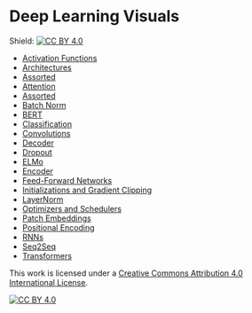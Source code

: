 # Deep Learning Visuals

Shield: [![CC BY 4.0][cc-by-shield]][cc-by]

- [Activation Functions](https://dvgodoy.github.io/dl-visuals/Activation+Functions/index.md)
- [Architectures](https://dvgodoy.github.io/dl-visuals/Architectures/index.md)
- [Assorted](https://dvgodoy.github.io/dl-visuals/Assorted/index.md)
- [Attention](https://dvgodoy.github.io/dl-visuals/Attention/index.md)
- [Assorted](https://dvgodoy.github.io/dl-visuals/Assorted/index.md)
- [Batch Norm](https://dvgodoy.github.io/dl-visuals/BatchNorm/index.md)
- [BERT](https://dvgodoy.github.io/dl-visuals/BERT/index.md)
- [Classification](https://dvgodoy.github.io/dl-visuals/Classification/index.md)
- [Convolutions](https://dvgodoy.github.io/dl-visuals/Convolutions/index.md)
- [Decoder](https://dvgodoy.github.io/dl-visuals/Decoder/index.md)
- [Dropout](https://dvgodoy.github.io/dl-visuals/Dropout/index.md)
- [ELMo](https://dvgodoy.github.io/dl-visuals/ELMo/index.md)
- [Encoder](https://dvgodoy.github.io/dl-visuals/Encoder/index.md)
- [Feed-Forward Networks](https://dvgodoy.github.io/dl-visuals/Feed-Forward+Networks/index.md)
- [Initializations and Gradient Clipping](https://dvgodoy.github.io/dl-visuals/Initializations+and+Clipping/index.md)
- [LayerNorm](https://dvgodoy.github.io/dl-visuals/LayerNorm/index.md)
- [Optimizers and Schedulers](https://dvgodoy.github.io/dl-visuals/Optimizers+and+Schedulers/index.md)
- [Patch Embeddings](https://dvgodoy.github.io/dl-visuals/Patch+Embeddings/index.md)
- [Positional Encoding](https://dvgodoy.github.io/dl-visuals/Positional+Encoding/index.md)
- [RNNs](https://dvgodoy.github.io/dl-visuals/RNNs/index.md)
- [Seq2Seq](https://dvgodoy.github.io/dl-visuals/Seq2Seq/index.md)
- [Transformers](https://dvgodoy.github.io/dl-visuals/Transformers/index.md)

This work is licensed under a
[Creative Commons Attribution 4.0 International License][cc-by].

[![CC BY 4.0][cc-by-image]][cc-by]

[cc-by]: http://creativecommons.org/licenses/by/4.0/
[cc-by-image]: https://i.creativecommons.org/l/by/4.0/88x31.png
[cc-by-shield]: https://img.shields.io/badge/License-CC%20BY%204.0-lightgrey.svg